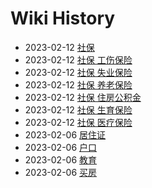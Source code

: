 # Wiki History

- 2023-02-12        [社保](/0007_社保)
- 2023-02-12        [社保 工伤保险](/0012_社保_工伤保险)
- 2023-02-12        [社保 失业保险](/0011_社保_失业保险)
- 2023-02-12        [社保 养老保险](/0008_社保_养老保险)
- 2023-02-12        [社保 住房公积金](/0013_社保_住房公积金)
- 2023-02-12        [社保 生育保险](/0010_社保_生育保险)
- 2023-02-12        [社保 医疗保险](/0009_社保_医疗保险)
- 2023-02-06        [居住证](/0003_居住证)
- 2023-02-06        [户口](/0004_户口)
- 2023-02-06        [教育](/0006_教育)
- 2023-02-06        [买房](/0005_买房)
